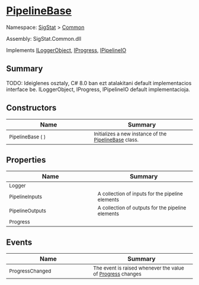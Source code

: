 # [PipelineBase](./PipelineBase.md)

Namespace: [SigStat]() > [Common](./README.md)

Assembly: SigStat.Common.dll

Implements [ILoggerObject](./ILoggerObject.md), [IProgress](./Helpers/IProgress.md), [IPipelineIO](./Pipeline/IPipelineIO.md)

## Summary
TODO: Ideiglenes osztaly, C# 8.0 ban ezt atalakitani default implementacios interface be.  ILoggerObject, IProgress, IPipelineIO default implementacioja.

## Constructors

| Name | Summary | 
| --- | --- | 
| <sub>PipelineBase (  )</sub><img width=160>| <sub>Initializes a new instance of the [PipelineBase](https://github.com/hargitomi97/sigstat/blob/master/docs/md/SigStat/Common/PipelineBase.md) class.</sub>| <br>


## Properties

| Name | Summary | 
| --- | --- | 
| <sub>Logger</sub><img width=160>| <sub></sub>| <br>
| <sub>PipelineInputs</sub><img width=160>| <sub>A collection of inputs for the pipeline elements</sub>| <br>
| <sub>PipelineOutputs</sub><img width=160>| <sub>A collection of outputs for the pipeline elements</sub>| <br>
| <sub>Progress</sub><img width=160>| <sub></sub>| <br>


## Events

| Name | Summary | 
| --- | --- | 
| <sub>ProgressChanged</sub><img width=160>| <sub>The event is raised whenever the value of [Progress](https://github.com/hargitomi97/sigstat/blob/master/docs/md/SigStat/Common/PipelineBase.md) changes</sub>| <br>


